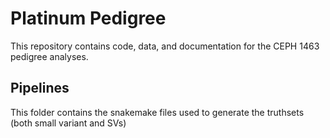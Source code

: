 # Platinum Pedigree 

This repository contains code, data, and documentation for the CEPH 1463 pedigree analyses.

## Pipelines

This folder contains the snakemake files used to generate the truthsets (both small variant and SVs)

